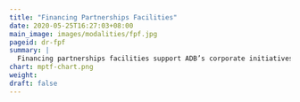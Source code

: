 ```yaml
---
title: "Financing Partnerships Facilities"
date: 2020-05-25T16:27:03+08:00
main_image: images/modalities/fpf.jpg
pageid: dr-fpf
summary: |
  Financing partnerships facilities support ADB’s corporate initiatives, such as fostering regional integration and cooperation, increasing investments in clean energy, developing green cities, increasing water investments, and increasing health impacts and health security across the region. Each FPF houses one or more trust funds that finance projects and programs that contribute toward achieving the FPF’s targets and objectives.
chart: mptf-chart.png
weight: 
draft: false
---
```

